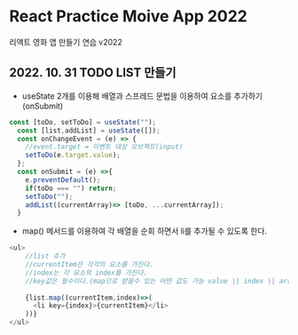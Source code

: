 # React Practice Moive App 2022

리액트 영화 앱 만들기 연습 v2022

## **2022. 10. 31 TODO LIST 만들기**
 * useState 2개를 이용해 배열과 스프레드 문법을 이용하여 요소를 추가하기(onSubmit)
```js
const [toDo, setToDo] = useState("");
  const [list,addList] = useState([]);
  const onChangeEvent = (e) => {
    //event.target = 이벤트 대상 오브젝트(input)
    setToDo(e.target.value);
  };
  const onSubmit = (e) =>{
    e.preventDefault();
    if(toDo === "") return;
    setToDo("");
    addList((currentArray)=> [toDo, ...currentArray]);
  }
```

* map() 메서드를 이용하여 각 배열을 순회 하면서 li를 추가될 수 있도록 한다.
```js
<ul>
    //list 추가
    //currentItem은 각각의 요소를 가진다.
    //index는 각 요소의 index를 가진다.
    //key값은 필수이다.(map으로 받을수 있는 어떤 값도 가능 value || index || array)
    
    {list.map((currentItem,index)=>(
      <li key={index}>{currentItem}</li>
    ))}
</ul>
```